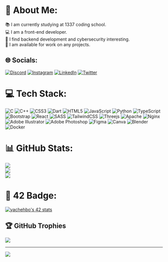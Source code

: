 # 💫 About Me:
📚 I am currently studying at 1337 coding school.<br>💻 I am a front-end developer.<br>👀 I find backend development and cybersecurity interesting.<br>🙌 I am available for work on any projects.


## 🌐 Socials:
[![Discord](https://img.shields.io/badge/Discord-%237289DA.svg?logo=discord&logoColor=white)](https://discord.gg/yachehbo#5791) [![Instagram](https://img.shields.io/badge/Instagram-%23E4405F.svg?logo=Instagram&logoColor=white)](https://instagram.com/yachehbo_) [![LinkedIn](https://img.shields.io/badge/LinkedIn-%230077B5.svg?logo=linkedin&logoColor=white)](https://linkedin.com/in/youssef-achehboune) [![Twitter](https://img.shields.io/badge/Twitter-%231DA1F2.svg?logo=Twitter&logoColor=white)](https://twitter.com/yachehbo) 

# 💻 Tech Stack:
![C](https://img.shields.io/badge/c-%2300599C.svg?style=flat&logo=c&logoColor=white) ![C++](https://img.shields.io/badge/c++-%2300599C.svg?style=flat&logo=c%2B%2B&logoColor=white) ![CSS3](https://img.shields.io/badge/css3-%231572B6.svg?style=flat&logo=css3&logoColor=white) ![Dart](https://img.shields.io/badge/dart-%230175C2.svg?style=flat&logo=dart&logoColor=white) ![HTML5](https://img.shields.io/badge/html5-%23E34F26.svg?style=flat&logo=html5&logoColor=white) ![JavaScript](https://img.shields.io/badge/javascript-%23323330.svg?style=flat&logo=javascript&logoColor=%23F7DF1E) ![Python](https://img.shields.io/badge/python-3670A0?style=flat&logo=python&logoColor=ffdd54) ![TypeScript](https://img.shields.io/badge/typescript-%23007ACC.svg?style=flat&logo=typescript&logoColor=white) ![Bootstrap](https://img.shields.io/badge/bootstrap-%23563D7C.svg?style=flat&logo=bootstrap&logoColor=white) ![React](https://img.shields.io/badge/react-%2320232a.svg?style=flat&logo=react&logoColor=%2361DAFB) ![SASS](https://img.shields.io/badge/SASS-hotpink.svg?style=flat&logo=SASS&logoColor=white) ![TailwindCSS](https://img.shields.io/badge/tailwindcss-%2338B2AC.svg?style=flat&logo=tailwind-css&logoColor=white) ![Threejs](https://img.shields.io/badge/threejs-black?style=flat&logo=three.js&logoColor=white) ![Apache](https://img.shields.io/badge/apache-%23D42029.svg?style=flat&logo=apache&logoColor=white) ![Nginx](https://img.shields.io/badge/nginx-%23009639.svg?style=flat&logo=nginx&logoColor=white) ![Adobe Illustrator](https://img.shields.io/badge/adobeillustrator-%23FF9A00.svg?style=flat&logo=adobeillustrator&logoColor=white) ![Adobe Photoshop](https://img.shields.io/badge/adobephotoshop-%2331A8FF.svg?style=flat&logo=adobephotoshop&logoColor=white) 	![Figma](https://img.shields.io/badge/figma-%23F24E1E.svg?style=flat&logo=figma&logoColor=white) ![Canva](https://img.shields.io/badge/Canva-%2300C4CC.svg?style=flat&logo=Canva&logoColor=white) ![Blender](https://img.shields.io/badge/blender-%23F5792A.svg?style=flat&logo=blender&logoColor=white) ![Docker](https://img.shields.io/badge/docker-%230db7ed.svg?style=flat&logo=docker&logoColor=white)
# 📊 GitHub Stats:
![](https://github-readme-stats.vercel.app/api?username=youssefachehboune&theme=dark&hide_border=false&include_all_commits=true&count_private=true)<br/>
![](https://github-readme-streak-stats.herokuapp.com/?user=youssefachehboune&theme=dark&hide_border=false)<br/>
![](https://github-readme-stats.vercel.app/api/top-langs/?username=youssefachehboune&theme=dark&hide_border=false&include_all_commits=true&count_private=true&layout=compact)

# 🤖 42 Badge:
[![yachehbo's 42 stats](https://badge.mediaplus.ma/starryblue/yachehbo)](https://profile.intra.42.fr/users/yachehbo)

## 🏆 GitHub Trophies
![](https://github-profile-trophy.vercel.app/?username=youssefachehboune&theme=radical&no-frame=false&no-bg=false&margin-w=4)

---
[![](https://visitcount.itsvg.in/api?id=youssefachehboune&icon=2&color=0)](https://visitcount.itsvg.in)
